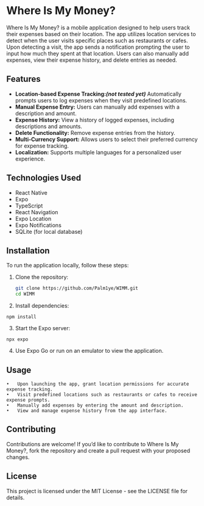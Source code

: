# Where Is My Money?

Where Is My Money? is a mobile application designed to help users track their expenses based on their location. The app utilizes location services to detect when the user visits specific places such as restaurants or cafes. Upon detecting a visit, the app sends a notification prompting the user to input how much they spent at that location. Users can also manually add expenses, view their expense history, and delete entries as needed.

## Features

- **Location-based Expense Tracking:_(not tested yet)_** Automatically prompts users to log expenses when they visit predefined locations.
- **Manual Expense Entry:** Users can manually add expenses with a description and amount.
- **Expense History:** View a history of logged expenses, including descriptions and amounts.
- **Delete Functionality:** Remove expense entries from the history.
- **Multi-Currency Support:** Allows users to select their preferred currency for expense tracking.
- **Localization:** Supports multiple languages for a personalized user experience.

## Technologies Used

- React Native
- Expo
- TypeScript
- React Navigation
- Expo Location
- Expo Notifications
- SQLite (for local database)

## Installation

To run the application locally, follow these steps:

1. Clone the repository:
   ```bash
   git clone https://github.com/Palm1ye/WIMM.git
   cd WIMM
   ```
2.	Install dependencies:
   ```
   npm install
   ```
3.	Start the Expo server:
   ```
   npx expo
   ```
4.	Use Expo Go or run on an emulator to view the application.

## Usage

	•	Upon launching the app, grant location permissions for accurate expense tracking.
	•	Visit predefined locations such as restaurants or cafes to receive expense prompts.
	•	Manually add expenses by entering the amount and description.
	•	View and manage expense history from the app interface.

## Contributing

Contributions are welcome! If you’d like to contribute to Where Is My Money?, fork the repository and create a pull request with your proposed changes.

## License

This project is licensed under the MIT License - see the LICENSE file for details.


